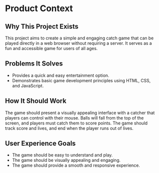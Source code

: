 # Product Context

## Why This Project Exists
This project aims to create a simple and engaging catch game that can be played directly in a web browser without requiring a server. It serves as a fun and accessible game for users of all ages.

## Problems It Solves
- Provides a quick and easy entertainment option.
- Demonstrates basic game development principles using HTML, CSS, and JavaScript.

## How It Should Work
The game should present a visually appealing interface with a catcher that players can control with their mouse. Balls will fall from the top of the screen, and players must catch them to score points. The game should track score and lives, and end when the player runs out of lives.

## User Experience Goals
- The game should be easy to understand and play.
- The game should be visually appealing and engaging.
- The game should provide a smooth and responsive experience.
